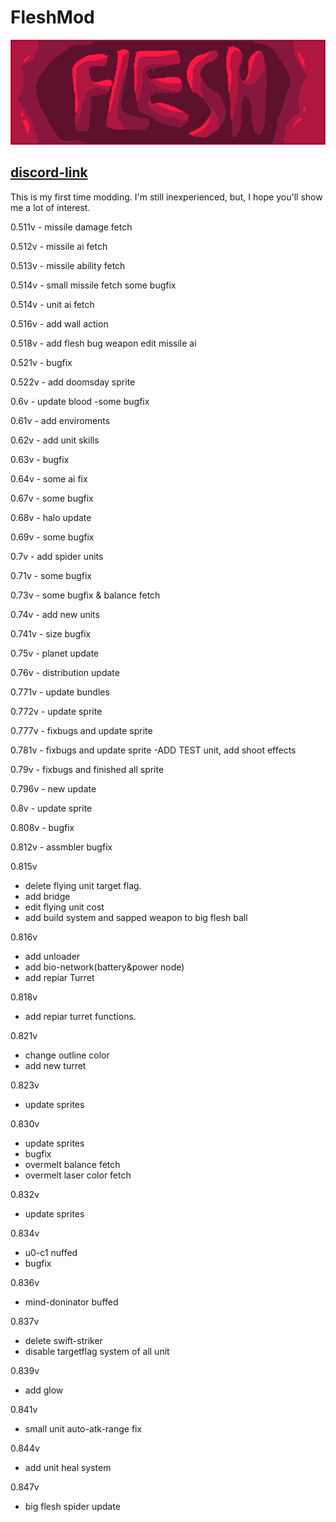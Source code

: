 # FleshMod
![logo](https://github.com/FallingDice/flesh-mod/blob/master/logo.png)

## [discord-link](https://discord.gg/WEtrSxuWPk)

This is my first time modding. I'm still inexperienced, but, I hope you'll show me a lot of interest.

0.511v - missile damage fetch

0.512v - missile ai fetch

0.513v - missile ability fetch

0.514v - small missile fetch
some bugfix

0.514v - unit ai fetch

0.516v - add wall action

0.518v - add flesh bug weapon
edit missile ai

0.521v - bugfix

0.522v - add doomsday sprite

0.6v - update blood
-some bugfix

0.61v - add enviroments

0.62v - add unit skills

0.63v - bugfix

0.64v - some ai fix

0.67v - some bugfix

0.68v - halo update

0.69v - some bugfix

0.7v - add spider units

0.71v - some bugfix

0.73v - some bugfix & balance fetch

0.74v - add new units

0.741v - size bugfix

0.75v - planet update

0.76v - distribution update

0.771v - update bundles

0.772v - update sprite

0.777v - fixbugs and update sprite

0.781v - fixbugs and update sprite
-ADD    TEST unit, add shoot effects

0.79v - fixbugs and finished all sprite

0.796v - new update

0.8v - update sprite

0.808v - bugfix

0.812v - assmbler bugfix

0.815v 
- delete flying unit target flag.
- add bridge
- edit flying unit cost
- add build system and sapped weapon to big flesh ball

0.816v
- add unloader
- add bio-network(battery&power node)
- add repiar Turret

0.818v
- add repiar turret functions.

0.821v
- change outline color
- add new turret

0.823v
- update sprites

0.830v
- update sprites
- bugfix
- overmelt balance fetch
- overmelt laser color fetch

0.832v
- update sprites

0.834v
- u0-c1 nuffed
- bugfix

0.836v
- mind-doninator buffed

0.837v
- delete swift-striker
- disable targetflag system of all unit

0.839v
- add glow

0.841v
- small unit auto-atk-range fix

0.844v
- add unit heal system

0.847v
- big flesh spider update